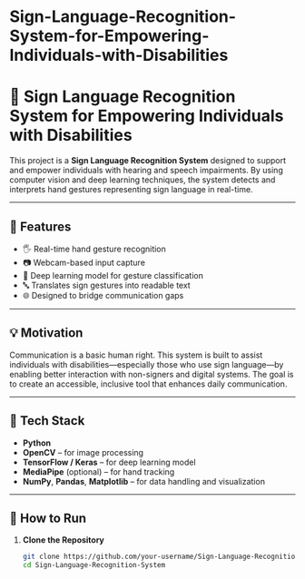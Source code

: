 # Sign-Language-Recognition-System-for-Empowering-Individuals-with-Disabilities

# 🤟 Sign Language Recognition System for Empowering Individuals with Disabilities

This project is a **Sign Language Recognition System** designed to support and empower individuals with hearing and speech impairments. By using computer vision and deep learning techniques, the system detects and interprets hand gestures representing sign language in real-time.

---

## 📌 Features

- 🖐️ Real-time hand gesture recognition
- 📷 Webcam-based input capture
- 🧠 Deep learning model for gesture classification
- 🔤 Translates sign gestures into readable text
- 🌐 Designed to bridge communication gaps

---

## 💡 Motivation

Communication is a basic human right. This system is built to assist individuals with disabilities—especially those who use sign language—by enabling better interaction with non-signers and digital systems. The goal is to create an accessible, inclusive tool that enhances daily communication.

---

## 🔧 Tech Stack

- **Python**
- **OpenCV** – for image processing
- **TensorFlow / Keras** – for deep learning model
- **MediaPipe** (optional) – for hand tracking
- **NumPy**, **Pandas**, **Matplotlib** – for data handling and visualization

---

## 🚀 How to Run

1. **Clone the Repository**
   ```bash
   git clone https://github.com/your-username/Sign-Language-Recognition-System.git
   cd Sign-Language-Recognition-System

